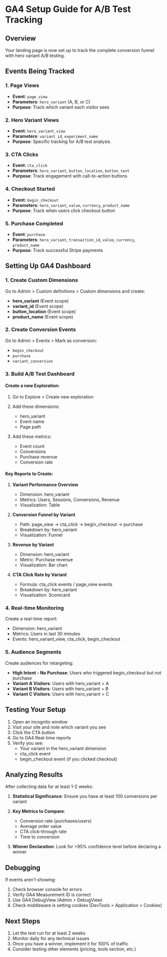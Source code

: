 # GA4 Setup Guide for A/B Test Tracking

## Overview
Your landing page is now set up to track the complete conversion funnel with hero variant A/B testing.

## Events Being Tracked

### 1. Page Views
- **Event**: `page_view` 
- **Parameters**: `hero_variant` (A, B, or C)
- **Purpose**: Track which variant each visitor sees

### 2. Hero Variant Views
- **Event**: `hero_variant_view`
- **Parameters**: `variant_id`, `experiment_name`
- **Purpose**: Specific tracking for A/B test analysis

### 3. CTA Clicks
- **Event**: `cta_click`
- **Parameters**: `hero_variant`, `button_location`, `button_text`
- **Purpose**: Track engagement with call-to-action buttons

### 4. Checkout Started
- **Event**: `begin_checkout`
- **Parameters**: `hero_variant`, `value`, `currency`, `product_name`
- **Purpose**: Track when users click checkout button

### 5. Purchase Completed
- **Event**: `purchase`
- **Parameters**: `hero_variant`, `transaction_id`, `value`, `currency`, `product_name`
- **Purpose**: Track successful Stripe payments

## Setting Up GA4 Dashboard

### 1. Create Custom Dimensions
Go to Admin > Custom definitions > Custom dimensions and create:
- **hero_variant** (Event scope)
- **variant_id** (Event scope)
- **button_location** (Event scope)
- **product_name** (Event scope)

### 2. Create Conversion Events
Go to Admin > Events > Mark as conversion:
- `begin_checkout`
- `purchase`
- `variant_conversion`

### 3. Build A/B Test Dashboard

#### Create a new Exploration:
1. Go to Explore > Create new exploration
2. Add these dimensions:
   - hero_variant
   - Event name
   - Page path

3. Add these metrics:
   - Event count
   - Conversions
   - Purchase revenue
   - Conversion rate

#### Key Reports to Create:

1. **Variant Performance Overview**
   - Dimension: hero_variant
   - Metrics: Users, Sessions, Conversions, Revenue
   - Visualization: Table

2. **Conversion Funnel by Variant**
   - Path: page_view → cta_click → begin_checkout → purchase
   - Breakdown by: hero_variant
   - Visualization: Funnel

3. **Revenue by Variant**
   - Dimension: hero_variant
   - Metric: Purchase revenue
   - Visualization: Bar chart

4. **CTA Click Rate by Variant**
   - Formula: cta_click events / page_view events
   - Breakdown by: hero_variant
   - Visualization: Scorecard

### 4. Real-time Monitoring
Create a real-time report:
- Dimension: hero_variant
- Metrics: Users in last 30 minutes
- Events: hero_variant_view, cta_click, begin_checkout

### 5. Audience Segments
Create audiences for retargeting:
- **High Intent - No Purchase**: Users who triggered begin_checkout but not purchase
- **Variant A Visitors**: Users with hero_variant = A
- **Variant B Visitors**: Users with hero_variant = B
- **Variant C Visitors**: Users with hero_variant = C

## Testing Your Setup

1. Open an incognito window
2. Visit your site and note which variant you see
3. Click the CTA button
4. Go to GA4 Real-time reports
5. Verify you see:
   - Your variant in the hero_variant dimension
   - cta_click event
   - begin_checkout event (if you clicked checkout)

## Analyzing Results

After collecting data for at least 1-2 weeks:

1. **Statistical Significance**: Ensure you have at least 100 conversions per variant
2. **Key Metrics to Compare**:
   - Conversion rate (purchases/users)
   - Average order value
   - CTA click-through rate
   - Time to conversion

3. **Winner Declaration**: Look for >95% confidence level before declaring a winner

## Debugging

If events aren't showing:
1. Check browser console for errors
2. Verify GA4 Measurement ID is correct
3. Use GA4 DebugView (Admin > DebugView)
4. Check middleware is setting cookies (DevTools > Application > Cookies)

## Next Steps

1. Let the test run for at least 2 weeks
2. Monitor daily for any technical issues
3. Once you have a winner, implement it for 100% of traffic
4. Consider testing other elements (pricing, tools section, etc.)